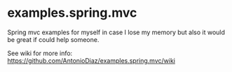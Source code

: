 # examples.spring.mvc
Spring mvc examples for myself in case I lose my memory but also it would be great if could help someone.

See wiki for more info: https://github.com/AntonioDiaz/examples.spring.mvc/wiki


